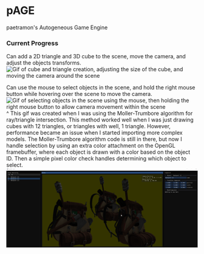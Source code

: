 # pAGE
paetramon's Autogeneous Game Engine

### Current Progress
Can add a 2D triangle and 3D cube to the scene, move the camera, and adjust the objects transforms.
![Gif of cube and triangle creation, adjusting the size of the cube, and moving the camera around the scene](gifs/BasicFunctionality.gif)

Can use the mouse to select objects in the scene, and hold the right mouse button while hovering over the scene to move the camera.
![Gif of selecting objects in the scene using the mouse, then holding the right mouse button to allow camera movement within the scene](gifs/ClickToSelect_Mouse_andMove.gif)
^ This gif was created when I was using the Moller-Trumbore algorithm for ray/triangle intersection. This method worked well when I was just drawing cubes with 12 triangles, or triangles with well, 1 triangle. However, performance became an issue when I started importing more complex models. The Moller-Trumbore algorithm code is still in there, but now I handle selection by using an extra color attachment on the OpenGL framebuffer, where each object is drawn with a color based on the object ID. Then a simple pixel color check handles determining which object to select.
![Gif showing alternating color attachments of the OpenGL framebuffer, as the user clicks between different objects. The first color attachment shows the models normally, then the second color attachment shows the models as very slightly different shades of black. The colors of the second attachment are based on the object ID to help determining selection.](gifs/ColorBasedSelection.gif)